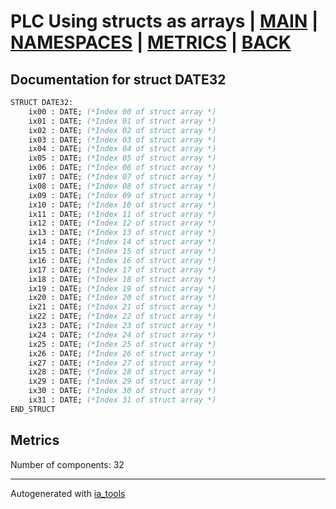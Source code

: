 # PLC Using structs as arrays | [MAIN] | [NAMESPACES] | [METRICS] | [BACK]  

## Documentation for struct DATE32  

```pascal
STRUCT DATE32:
    ix00 : DATE; (*Index 00 of struct array *)
    ix01 : DATE; (*Index 01 of struct array *)
    ix02 : DATE; (*Index 02 of struct array *)
    ix03 : DATE; (*Index 03 of struct array *)
    ix04 : DATE; (*Index 04 of struct array *)
    ix05 : DATE; (*Index 05 of struct array *)
    ix06 : DATE; (*Index 06 of struct array *)
    ix07 : DATE; (*Index 07 of struct array *)
    ix08 : DATE; (*Index 08 of struct array *)
    ix09 : DATE; (*Index 09 of struct array *)
    ix10 : DATE; (*Index 10 of struct array *)
    ix11 : DATE; (*Index 11 of struct array *)
    ix12 : DATE; (*Index 12 of struct array *)
    ix13 : DATE; (*Index 13 of struct array *)
    ix14 : DATE; (*Index 14 of struct array *)
    ix15 : DATE; (*Index 15 of struct array *)
    ix16 : DATE; (*Index 16 of struct array *)
    ix17 : DATE; (*Index 17 of struct array *)
    ix18 : DATE; (*Index 18 of struct array *)
    ix19 : DATE; (*Index 19 of struct array *)
    ix20 : DATE; (*Index 20 of struct array *)
    ix21 : DATE; (*Index 21 of struct array *)
    ix22 : DATE; (*Index 22 of struct array *)
    ix23 : DATE; (*Index 23 of struct array *)
    ix24 : DATE; (*Index 24 of struct array *)
    ix25 : DATE; (*Index 25 of struct array *)
    ix26 : DATE; (*Index 26 of struct array *)
    ix27 : DATE; (*Index 27 of struct array *)
    ix28 : DATE; (*Index 28 of struct array *)
    ix29 : DATE; (*Index 29 of struct array *)
    ix30 : DATE; (*Index 30 of struct array *)
    ix31 : DATE; (*Index 31 of struct array *)
END_STRUCT
```

## Metrics  

Number of components: 32  

---
Autogenerated with [ia_tools](https://github.com/tkucic/ia_tools)  

[MAIN]: ../../../../index_st.md
[NAMESPACES]: ../../nsList_st.md
[METRICS]: ../../../metrics_st.md
[BACK]: ../nsMain_st.md
